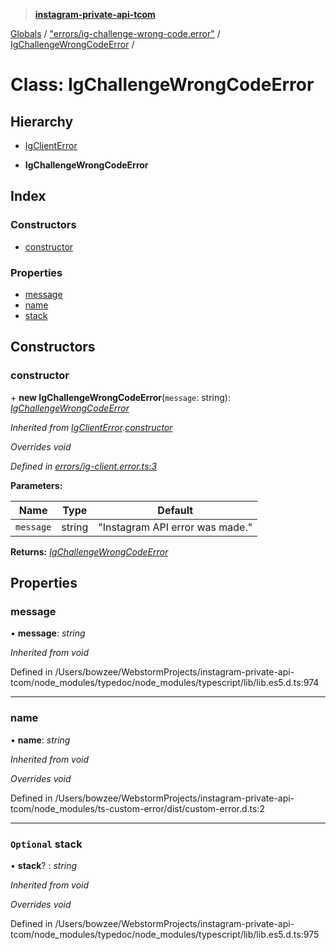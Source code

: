 > **[instagram-private-api-tcom](../README.md)**

[Globals](../README.md) / ["errors/ig-challenge-wrong-code.error"](../modules/_errors_ig_challenge_wrong_code_error_.md) / [IgChallengeWrongCodeError](_errors_ig_challenge_wrong_code_error_.igchallengewrongcodeerror.md) /

# Class: IgChallengeWrongCodeError

## Hierarchy

  * [IgClientError](_errors_ig_client_error_.igclienterror.md)

  * **IgChallengeWrongCodeError**

## Index

### Constructors

* [constructor](_errors_ig_challenge_wrong_code_error_.igchallengewrongcodeerror.md#constructor)

### Properties

* [message](_errors_ig_challenge_wrong_code_error_.igchallengewrongcodeerror.md#message)
* [name](_errors_ig_challenge_wrong_code_error_.igchallengewrongcodeerror.md#name)
* [stack](_errors_ig_challenge_wrong_code_error_.igchallengewrongcodeerror.md#optional-stack)

## Constructors

###  constructor

\+ **new IgChallengeWrongCodeError**(`message`: string): *[IgChallengeWrongCodeError](_errors_ig_challenge_wrong_code_error_.igchallengewrongcodeerror.md)*

*Inherited from [IgClientError](_errors_ig_client_error_.igclienterror.md).[constructor](_errors_ig_client_error_.igclienterror.md#constructor)*

*Overrides void*

*Defined in [errors/ig-client.error.ts:3](https://github.com/cuonglnhust/instagram-private-api-tcom/blob/3e16058/src/errors/ig-client.error.ts#L3)*

**Parameters:**

Name | Type | Default |
------ | ------ | ------ |
`message` | string | "Instagram API error was made." |

**Returns:** *[IgChallengeWrongCodeError](_errors_ig_challenge_wrong_code_error_.igchallengewrongcodeerror.md)*

## Properties

###  message

• **message**: *string*

*Inherited from void*

Defined in /Users/bowzee/WebstormProjects/instagram-private-api-tcom/node_modules/typedoc/node_modules/typescript/lib/lib.es5.d.ts:974

___

###  name

• **name**: *string*

*Inherited from void*

*Overrides void*

Defined in /Users/bowzee/WebstormProjects/instagram-private-api-tcom/node_modules/ts-custom-error/dist/custom-error.d.ts:2

___

### `Optional` stack

• **stack**? : *string*

*Inherited from void*

*Overrides void*

Defined in /Users/bowzee/WebstormProjects/instagram-private-api-tcom/node_modules/typedoc/node_modules/typescript/lib/lib.es5.d.ts:975